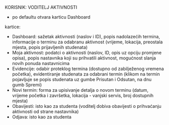 KORISNIK: VODITELJ AKTIVNOSTI

- po defaultu otvara karticu Dashboard

kartice:
- Dashboard: sažetak aktivnosti (naslov i ID), popis nadolazećih termina, informacije o terminu za odabranu aktivnost (vrijeme, lokacija, preostala mjesta, popis prijavljenih studenata)
- Moja aktivnost: podatci o aktivnosti (naslov, ID, opis uz opciju promjene opisa), popis nastavnika koji su prihvatili aktivnost, mogućnost slanja novih ponuda nastavnicima
- Evidencije: odabir proteklog termina (dostupno od zabilježenog vremena početka), evidentiranje studenata za odabrani termin (klikom na termin pojavljuje se popis studenata uz gumbe Prisutan i Odsutan, na dnu gumb Spremi)
- Novi termin: forma za upisivanje detalja o novom terminu (datum, vrijeme početka i završetka, lokacija - vanjski servis, broj dostupnih mjesta)
- Obavijesti: isto kao za studenta (voditelj dobiva obavijesti o prihvaćanju aktivnosti od strane nastavnika)
- Odjava: isto kao za studenta
